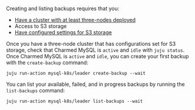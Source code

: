 Creating and listing backups requires that you:
* [Have a cluster with at least three-nodes deployed](https://discourse.charmhub.io/t/charmed-mysql-tutorial-managing-units/TODO)
* Access to S3 storage
* [Have configured settings for S3 storage](https://discourse.charmhub.io/t/configuring-settings-for-s3/TODO)

Once you have a three-node cluster that has configurations set for S3 storage, check that Charmed MySQL is `active` and `idle` with `juju status`. Once Charmed MySQL is `active` and `idle`, you can create your first backup with the `create-backup` command:
```
juju run-action mysql-k8s/leader create-backup --wait
```

You can list your available, failed, and in progress backups by running the `list-backups` command:
```
juju run-action mysql-k8s/leader list-backups --wait
```